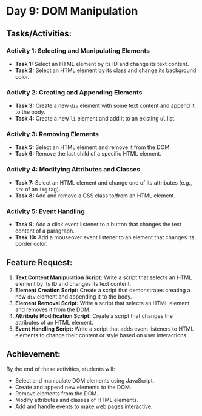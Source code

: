 # Day 9: DOM Manipulation

## Tasks/Activities:

### Activity 1: Selecting and Manipulating Elements
- **Task 1:** Select an HTML element by its ID and change its text content.
- **Task 2:** Select an HTML element by its class and change its background color.

### Activity 2: Creating and Appending Elements
- **Task 3:** Create a new `div` element with some text content and append it to the body.
- **Task 4:** Create a new `li` element and add it to an existing `ul` list.

### Activity 3: Removing Elements
- **Task 5:** Select an HTML element and remove it from the DOM.
- **Task 6:** Remove the last child of a specific HTML element.

### Activity 4: Modifying Attributes and Classes
- **Task 7:** Select an HTML element and change one of its attributes (e.g., `src` of an `img` tag).
- **Task 8:** Add and remove a CSS class to/from an HTML element.

### Activity 5: Event Handling
- **Task 9:** Add a click event listener to a button that changes the text content of a paragraph.
- **Task 10:** Add a mouseover event listener to an element that changes its border color.

## Feature Request:
1. **Text Content Manipulation Script:** Write a script that selects an HTML element by its ID and changes its text content.
2. **Element Creation Script:** Create a script that demonstrates creating a new `div` element and appending it to the body.
3. **Element Removal Script:** Write a script that selects an HTML element and removes it from the DOM.
4. **Attribute Modification Script:** Create a script that changes the attributes of an HTML element.
5. **Event Handling Script:** Write a script that adds event listeners to HTML elements to change their content or style based on user interactions.

## Achievement:
By the end of these activities, students will:
- Select and manipulate DOM elements using JavaScript.
- Create and append new elements to the DOM.
- Remove elements from the DOM.
- Modify attributes and classes of HTML elements.
- Add and handle events to make web pages interactive.

